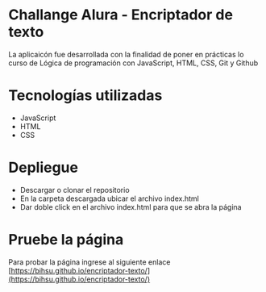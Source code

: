 # Challange Alura - Encriptador de texto
La aplicaicón fue desarrollada con la finalidad de poner en prácticas lo curso de Lógica de programación con JavaScript, HTML, CSS, Git y Github

# Tecnologías utilizadas
* JavaScript
* HTML
* CSS

# Depliegue
* Descargar o clonar el repositorio
* En la carpeta descargada ubicar el archivo index.html
* Dar doble click en el archivo index.html para que se abra la página

# Pruebe la página
Para probar la página ingrese al siguiente enlace [https://bihsu.github.io/encriptador-texto/](https://bihsu.github.io/encriptador-texto/)
